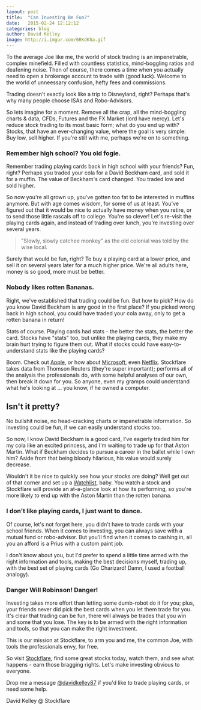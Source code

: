 ```yaml
---
layout: post
title:  "Can Investing Be Fun?"
date:   2015-02-24 12:12:12
categories: blog
author: David Kelley
image: http://i.imgur.com/6RKdKha.gif
---
```


To the average Joe like me, the world of stock trading is an impenetrable, complex minefield. Filled with countless statistics, mind-boggling ratios and deafening noise. Then of course, there comes a time when you actually need to open a brokerage account to trade with (good luck). Welcome to the world of unneessary confusion, hefty fees and commissions.

Trading doesn't exactly look like a trip to Disneyland, right? Perhaps that's why many people choose ISAs and Robo-Advisors.

So lets imagine for a moment. Remove all the crap, all the mind-boggling charts & data, CFDs, Futures and the FX Market (lord have mercy). Let's reduce stock trading to its most basic form; what do you end up with? Stocks, that have an ever-changing value, where the goal is very simple: Buy low, sell higher. If you're still with me, perhaps we're on to something.

### Remember high school? You old fogie.

Remember trading playing cards back in high school with your friends? Fun, right? Perhaps you traded your cola for a David Beckham card, and sold it for a muffin. The value of Beckham's card changed. You traded low and sold higher.

So now you're all grown up, you've gotten too fat to be interested in muffins anymore. But with age comes wisdom, for some of us at least. You've figured out that it would be nice to actually have money when you retire, or to send those little rascals off to college. You're so clever! Let's re-visit the playing cards again, and instead of trading over lunch, you're investing over several years.

> "Slowly, slowly catchee monkey" as the old colonial was told by the wise local.

Surely that would be fun, right? To buy a playing card at a lower price, and sell it on several years later for a much higher price. We're all adults here, money is so good, more must be better.

### Nobody likes rotten Bananas.

Right, we've established that trading could be fun. But how to pick? How do you know David Beckham is any good in the first place? If you picked wrong back in high school, you could have traded your cola away, only to get a rotten banana in return!

Stats of course. Playing cards had stats - the better the stats, the better the card. Stocks have "stats" too, but unlike the playing cards, they make my brain hurt trying to figure them out. What if stocks could have easy-to-understand stats like the playing cards?

Boom. Check out [Apple](https://stockflare.com/#stocks/AAPL.O), or how about [Microsoft](https://stockflare.com/#stocks/MSFT.O), even [Netflix](https://stockflare.com/#stocks/NFLX.O). Stockflare takes data from Thomson Reuters (they're super important); performs all of the analysis the professionals do, with some helpful analyses of our own, then break it down for you. So anyone, even my gramps could understand what he's looking at ... you know, if he owned a computer.

## Isn't it pretty?

No bullshit noise, no head-cracking charts or impenetrable information. So investing could be fun, if we can easily understand stocks too.

So now, I know David Beckham is a good card, I've eagerly traded him for my cola like an excited princess, and I'm waiting to trade up for that Aston Martin. What if Beckham decides to pursue a career in the ballet while I own him? Aside from that being bloody hilarious, his value would surely decrease.

Wouldn't it be nice to quickly see how your stocks are doing? Well get out of that corner and set up a [Watchlist](https://stockflare.com/watchlist), baby. You watch a stock and Stockflare will provide an at-a-glance look at how its performing, so you're more likely to end up with the Aston Martin than the rotten banana.

### I don't like playing cards, I just want to dance.

Of course, let's not forget here, you didn't have to trade cards with your school friends. When it comes to investing, you can always save with a mutual fund or robo-advisor. But you'll find when it comes to cashing in, all you an afford is a Prius with a custom paint job.

I don't know about you, but I'd prefer to spend a little time armed with the right information and tools, making the best decisions myself, trading up, with the best set of playing cards (Go Charizard! Damn, I used a football analogy).

### Danger Will Robinson! Danger!

Investing takes more effort than letting some dumb-robot do it for you; plus, your friends never did pick the best cards when you let them trade for you. It's clear that trading can be fun, there will always be trades that you win and some that you lose. The key is to be armed with the right information and tools, so that you can make the right investment.

This is our mission at Stockflare, to arm you and me, the common Joe, with tools the professionals envy, for free.

So visit [Stockflare](https://stockflare.com/), find some great stocks today, watch them, and see what happens - earn those bragging rights. Let's make investing obvious to everyone.

Drop me a message [@davidkelley87](https://twitter.com/davidkelley87) if you'd like to trade playing cards, or need some help.  

David Kelley @ Stockflare
